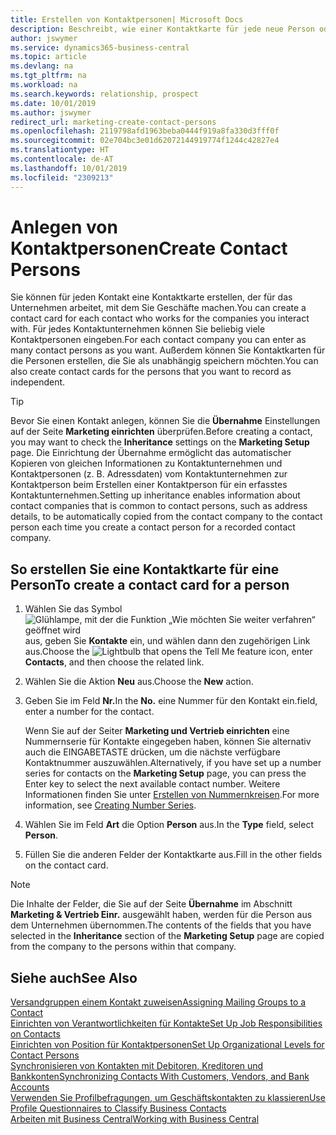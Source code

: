 ```yaml
---
title: Erstellen von Kontaktpersonen| Microsoft Docs
description: Beschreibt, wie einer Kontaktkarte für jede neue Person oder potentielle neuen Debitoren erstellt wird, mit dem Sie eine Geschäftsbeziehung haben.
author: jswymer
ms.service: dynamics365-business-central
ms.topic: article
ms.devlang: na
ms.tgt_pltfrm: na
ms.workload: na
ms.search.keywords: relationship, prospect
ms.date: 10/01/2019
ms.author: jswymer
redirect_url: marketing-create-contact-persons
ms.openlocfilehash: 2119798afd1963beba0444f919a8fa330d3fff0f
ms.sourcegitcommit: 02e704bc3e01d62072144919774f1244c42827e4
ms.translationtype: HT
ms.contentlocale: de-AT
ms.lasthandoff: 10/01/2019
ms.locfileid: "2309213"
---
```

# <a name="create-contact-persons"></a><span data-ttu-id="4c051-103">Anlegen von Kontaktpersonen</span><span class="sxs-lookup"><span data-stu-id="4c051-103">Create Contact Persons</span></span>
<span data-ttu-id="4c051-104">Sie können für jeden Kontakt eine Kontaktkarte erstellen, der für das Unternehmen arbeitet, mit dem Sie Geschäfte machen.</span><span class="sxs-lookup"><span data-stu-id="4c051-104">You can create a contact card for each contact who works for the companies you interact with.</span></span> <span data-ttu-id="4c051-105">Für jedes Kontaktunternehmen können Sie beliebig viele Kontaktpersonen eingeben.</span><span class="sxs-lookup"><span data-stu-id="4c051-105">For each contact company you can enter as many contact persons as you want.</span></span> <span data-ttu-id="4c051-106">Außerdem können Sie Kontaktkarten für die Personen erstellen, die Sie als unabhängig speichern möchten.</span><span class="sxs-lookup"><span data-stu-id="4c051-106">You can also create contact cards for the persons that you want to record as independent.</span></span>

> [!TIP]  
>   <span data-ttu-id="4c051-107">Bevor Sie einen Kontakt anlegen, können Sie die **Übernahme** Einstellungen auf der Seite **Marketing einrichten** überprüfen.</span><span class="sxs-lookup"><span data-stu-id="4c051-107">Before creating a contact, you may want to check the **Inheritance** settings on the **Marketing Setup** page.</span></span> <span data-ttu-id="4c051-108">Die Einrichtung der Übernahme ermöglicht das automatischer Kopieren von gleichen Informationen zu Kontaktunternehmen und Kontaktpersonen (z. B. Adressdaten) vom Kontaktunternehmen zur Kontaktperson beim Erstellen einer Kontaktperson für ein erfasstes Kontaktunternehmen.</span><span class="sxs-lookup"><span data-stu-id="4c051-108">Setting up inheritance enables information about contact companies that is common to contact persons, such as address details, to be automatically copied from the contact company to the contact person each time you create a contact person for a recorded contact company.</span></span>

## <a name="to-create-a-contact-card-for-a-person"></a><span data-ttu-id="4c051-109">So erstellen Sie eine Kontaktkarte für eine Person</span><span class="sxs-lookup"><span data-stu-id="4c051-109">To create a contact card for a person</span></span>
1. <span data-ttu-id="4c051-110">Wählen Sie das Symbol ![Glühlampe, mit der die Funktion „Wie möchten Sie weiter verfahren“ geöffnet wird](media/ui-search/search_small.png "Wie möchten Sie weiter verfahren?") aus, geben Sie **Kontakte** ein, und wählen dann den zugehörigen Link aus.</span><span class="sxs-lookup"><span data-stu-id="4c051-110">Choose the ![Lightbulb that opens the Tell Me feature](media/ui-search/search_small.png "Tell me what you want to do") icon, enter **Contacts**, and then choose the related link.</span></span>
2. <span data-ttu-id="4c051-111">Wählen Sie die Aktion **Neu** aus.</span><span class="sxs-lookup"><span data-stu-id="4c051-111">Choose the **New** action.</span></span>
3. <span data-ttu-id="4c051-112">Geben Sie im Feld **Nr.**</span><span class="sxs-lookup"><span data-stu-id="4c051-112">In the **No.**</span></span> <span data-ttu-id="4c051-113">eine Nummer für den Kontakt ein.</span><span class="sxs-lookup"><span data-stu-id="4c051-113">field, enter a number for the contact.</span></span>

    <span data-ttu-id="4c051-114">Wenn Sie auf der Seiter **Marketing und Vertrieb einrichten** eine Nummernserie für Kontakte eingegeben haben, können Sie alternativ auch die EINGABETASTE drücken, um die nächste verfügbare Kontaktnummer auszuwählen.</span><span class="sxs-lookup"><span data-stu-id="4c051-114">Alternatively, if you have set up a number series for contacts on the **Marketing Setup** page, you can press the Enter key to select the next available contact number.</span></span> <span data-ttu-id="4c051-115">Weitere Informationen finden Sie unter [Erstellen von Nummernkreisen](ui-create-number-series.md).</span><span class="sxs-lookup"><span data-stu-id="4c051-115">For more information, see [Creating Number Series](ui-create-number-series.md).</span></span>
4. <span data-ttu-id="4c051-116">Wählen Sie im Feld **Art** die Option **Person** aus.</span><span class="sxs-lookup"><span data-stu-id="4c051-116">In the **Type** field, select **Person**.</span></span>
5. <span data-ttu-id="4c051-117">Füllen Sie die anderen Felder der Kontaktkarte aus.</span><span class="sxs-lookup"><span data-stu-id="4c051-117">Fill in the other fields on the contact card.</span></span>

> [!NOTE]  
>   <span data-ttu-id="4c051-118">Die Inhalte der Felder, die Sie auf der Seite **Übernahme** im Abschnitt **Marketing & Vertrieb Einr.** ausgewählt haben, werden für die Person aus dem Unternehmen übernommen.</span><span class="sxs-lookup"><span data-stu-id="4c051-118">The contents of the fields that you have selected in the **Inheritance** section of the **Marketing Setup** page are copied from the company to the persons within that company.</span></span>

## <a name="see-also"></a><span data-ttu-id="4c051-119">Siehe auch</span><span class="sxs-lookup"><span data-stu-id="4c051-119">See Also</span></span>
[<span data-ttu-id="4c051-120">Versandgruppen einem Kontakt zuweisen</span><span class="sxs-lookup"><span data-stu-id="4c051-120">Assigning Mailing Groups to a Contact</span></span>](marketing-mailing-groups.md#AssignMailGroupContact)  
[<span data-ttu-id="4c051-121">Einrichten von Verantwortlichkeiten für Kontakte</span><span class="sxs-lookup"><span data-stu-id="4c051-121">Set Up Job Responsibilities on Contacts</span></span>](marketing-job-responsibilities.md)  
[<span data-ttu-id="4c051-122">Einrichten von Position für Kontaktpersonen</span><span class="sxs-lookup"><span data-stu-id="4c051-122">Set Up Organizational Levels for Contact Persons</span></span>](marketing-organizational-levels.md)  
[<span data-ttu-id="4c051-123">Synchronisieren von Kontakten mit Debitoren, Kreditoren und Bankkonten</span><span class="sxs-lookup"><span data-stu-id="4c051-123">Synchronizing Contacts With Customers, Vendors, and Bank Accounts</span></span>](marketing-synchronize-contacts-customers-vendors-bank-accounts.md)  
[<span data-ttu-id="4c051-124">Verwenden Sie Profilbefragungen, um Geschäftskontakten zu klassieren</span><span class="sxs-lookup"><span data-stu-id="4c051-124">Use Profile Questionnaires to Classify Business Contacts</span></span>](marketing-create-contact-profile-questionnaire.md)  
[<span data-ttu-id="4c051-125">Arbeiten mit  Business Central</span><span class="sxs-lookup"><span data-stu-id="4c051-125">Working with Business Central</span></span>](ui-work-product.md)  
